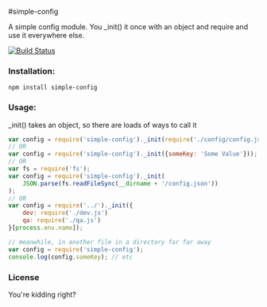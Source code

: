 #simple-config

A simple config module. You _init() it once with an object and require and use it everywhere else.

[![Build Status](https://travis-ci.org/maxnachlinger/simple-config.png?branch=master)](https://travis-ci.org/maxnachlinger/simple-config)

### Installation:
```
npm install simple-config
```
### Usage:
 _init() takes an object, so there are loads of ways to call it
 
```javascript
var config = require('simple-config')._init(require('./config/config.js'));
// OR
var config = require('simple-config')._init({someKey: 'Some Value'}));
// OR
var fs = require('fs');
var config = require('simple-config')._init(
	JSON.parse(fs.readFileSync(__dirname + '/config.json'))
);
// OR
var config = require('../')._init({
	dev: require('./dev.js')
	qa: require('./qa.js')
}[process.env.name]);

// meanwhile, in another file in a directory far far away
var config = require('simple-config');
console.log(config.someKey); // etc
```

### License
You're kidding right?
